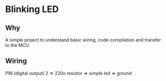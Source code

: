 # Blinking LED

## Why
A simple project to understand basic wiring, code-compilation and transfer to the MCU.

## Wiring

PIN (digital output) 2 => 220o resistor => simple led => ground
